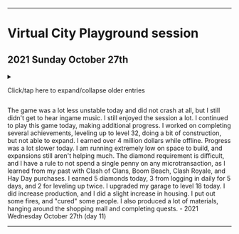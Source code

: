
***

# Virtual City Playground session

## 2021 Sunday October 27th

<details><summary><p>Click/tap here to expand/collapse older entries</p></summary>

I started playing this game again today when browsing through games last night. I had nostalgia for it from my 2015 sessions, and I plan to continue playing the game until I can recreate progress, and possible then some. - 2021 Sunday October 17th (day 1)

I continued to play this game today, making additional progress. I worked on the pie in the sky achievement, reached level 9, did lots of construction, completed several quests, and did many upgrades. I earned over a million dollars while offline. - 2021 Monday October 18th(day 2)

I continued to play this game today, making additional progress. I worked on completing several achievement, reaching level 11, doing lots of construction, upgrading and routing vehicles, and doing many upgrades. I earned less a million dollars while offline. Progress was OK today, I also re-confirmed that this game works offline. - 2021 Tuesday October 19th (day 3)

I forgot to mention that the game crashed a few times yesterday. It did this today as well. Both times, the in-game music disappeared, and it delayed the start. At least I now have the ingame music in hard copy format.

I continued to play this game today, making additional progress. I worked on completing several achievement, reaching level 17, doing lots of construction, upgrading and routing vehicles, and doing many upgrades. I earned well over a million dollars while offline. Progress was OK today. Today, I expanded my city a few times, built new roads, increased production, increased housing, put out some fires, and "cured" some people. - 2021 Wednesday October 20th (day 4)

The game was less unstable today and only crashed once, but due to this, I got no ingame music. I continued to play this game today, making additional progress. I worked on completing several achievement, reaching level 21, did lots of construction, upgrading and routing vehicles, upgraded all ny garbage trucks and did many upgrades. I earned well over a million dollars while offline. Progress was OK today. Today, I expanded my city a few times, built new roads, increased production, increased housing, put out some fires, and "cured" some people. - 2021 Thursday October 21st (day 5)

The game was a lot less unstable today and did not crash, but I still didn't get to hear ingame music. It had to recover my data for some reason. I continued to play this game today, making additional progress. I worked on completing several achievements, reaching level 22, did lots of construction, upgrading and routing vehicles, upgraded all ny garbage trucks and did many upgrades. I earned well over a million dollars while offline. Progress was OK today. Today, I began remodeling the city with new eco features, upgrading all shipping and dump trucks to max level (3) ran out of space to build (and I don't have enough diamonds to expand further) increased production, increased housing, put out some fires, and "cured" some people. - 2021 Friday October 22nd (day 6)

The game was a lot less unstable today and did not crash, but I still didn't get to hear ingame music. It had to recover my data again for some reason, and it took multiple reloads (3) for the game to work. I continued to play this game today, making additional progress. I worked on completing several achievements, reaching level 24, doing lots of construction, upgrading and routing vehicles, upgraded all my buses and did many upgrades. I earned well over 4 million dollars while offline. Progress was very slow today. I am running extremely low on space to build, and expansions aren't helping much. The diamond requirement is difficult, and I have a rule to not spend a single penny on any microtransaction, as I learned from my past with Clash of Clans, Boom Beach, Clash Royale, and Hay Day purchases. I found out that I should have got the daily reward yesterday, as the diamonds are needed. I increased production, increased housing, put out some fires, and "cured" some people. - 2021 Saturday October 23rd (day 7)

The game was a bit less unstable today and did not crash immediately, but I still didn't get to hear ingame music. It had to recover my data again for some reason. I continued to play this game today, making additional progress. I worked on completing several achievements, reaching level 26, doing very little of construction, and trying to expand. I earned well over 7 million dollars while offline. Progress was very slow today. I am running extremely low on space to build, and expansions aren't helping much. The diamond requirement is difficult, and I have a rule to not spend a single penny on any microtransaction, as I learned from my past with Clash of Clans, Boom Beach, Clash Royale, and Hay Day purchases. I tried watching ads for diamond. I got 1 diamond, then I continued to watch ads. The 16th ad caused the game to crash, and I lost the diamond, and never regained it, as the game constantly crashed upon any attempt. It is frustrating. It is also a bit scummy that their ad system is basically just the videos on their YouTube channel, and not really an ad. I didn't increase production, didn't increase housing, put out some fires, and "cured" some people. - 2021 Sunday October 24th (day 8)

The game was a lot less unstable today and did not crash at all, but I still didn't get to hear ingame music. It had to recover my data again for some reason. I continued to play this game today, making additional progress. I worked on completing several achievements, reaching level 30, doing very little amounts of construction, and trying to expand. I earned less than 7 million dollars while offline. Progress was very slow today. I am running extremely low on space to build, and expansions aren't helping much. The diamond requirement is difficult, and I have a rule to not spend a single penny on any microtransaction, as I learned from my past with Clash of Clans, Boom Beach, Clash Royale, and Hay Day purchases. I got the required diamonds for expansion today from leveling up twice by upgrading the garage, but I will need to wait until tomorrow to have the 250K credits required to expand. I didn't increase production, didn't increase housing, put out some fires, and "cured" some people. - 2021 Monday October 25th (day 9)

The game was a lot more unstable today and crashed several times, but I still didn't get to hear ingame music. I still enjoyed the session a lot, I have been wanting to play since 1 hour after quitting yesterday. It had to recover my data again for some reason. I continued to play this game today, making additional progress. I worked on completing several achievements, not leveling up, doing a lot of construction, expanded once. I earned over 7 million dollars while offline. Progress was a lot better today. I am running extremely low on space to build, and expansions still aren't helping much. The diamond requirement is difficult, and I have a rule to not spend a single penny on any microtransaction, as I learned from my past with Clash of Clans, Boom Beach, Clash Royale, and Hay Day purchases. I didn't expand my garage today. I did increase production, but I didn't increase housing. I put out some fires, and "cured" some people. - 2021 Tuesday October 26th (day 10)

</details>

The game was a lot less unstable today and did not crash at all, but I still didn't get to hear ingame music. I still enjoyed the session a lot. I continued to play this game today, making additional progress. I worked on completing several achievements, leveling up to level 32, doing a bit of construction, but not able to expand. I earned over 4 million dollars while offline. Progress was a lot slower today. I am running extremely low on space to build, and expansions still aren't helping much. The diamond requirement is difficult, and I have a rule to not spend a single penny on any microtransaction, as I learned from my past with Clash of Clans, Boom Beach, Clash Royale, and Hay Day purchases. I earned 5 diamonds today, 3 from logging in daily for 5 days, and 2 for leveling up twice. I upgraded my garage to level 18 today. I did increase production, and I did a slight increase in housing. I put out some fires, and "cured" some people. I also produced a lot of materials, hanging around the shopping mall and completing quests. - 2021 Wednesday October 27th (day 11)

***
